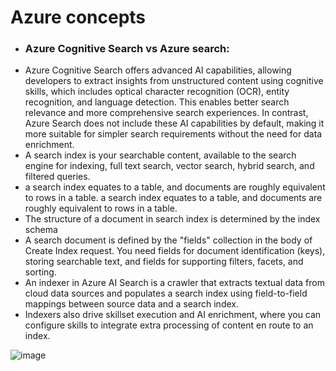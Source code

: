 # Azure concepts
* ### Azure Cognitive Search vs Azure search:
* Azure Cognitive Search offers advanced AI capabilities, allowing developers to extract insights from unstructured content using cognitive skills, which includes optical character recognition (OCR), entity recognition, and language detection. This enables better search relevance and more comprehensive search experiences. In contrast, Azure Search does not include these AI capabilities by default, making it more suitable for simpler search requirements without the need for data enrichment.
* A search index is your searchable content, available to the search engine for indexing, full text search, vector search, hybrid search, and filtered queries.
* a search index equates to a table, and documents are roughly equivalent to rows in a table. a search index equates to a table, and documents are roughly equivalent to rows in a table.
* The structure of a document in search index is determined by the index schema
* A search document is defined by the "fields" collection in the body of Create Index request. You need fields for document identification (keys), storing searchable text, and fields for supporting filters, facets, and sorting.
* An indexer in Azure AI Search is a crawler that extracts textual data from cloud data sources and populates a search index using field-to-field mappings between source data and a search index.
* Indexers also drive skillset execution and AI enrichment, where you can configure skills to integrate extra processing of content en route to an index.




![image](https://github.com/MohammadNazeri/my-educations/assets/109389707/97c7e387-90c8-48ec-a6ca-06f5c4090819)

